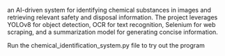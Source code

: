 an AI-driven system for identifying chemical substances in images and retrieving relevant safety and disposal information. The project leverages YOLOv8 for object detection, OCR for text recognition, Selenium for web scraping, and a summarization model for generating concise information.

Run the chemical_identification_system.py file to try out the program
